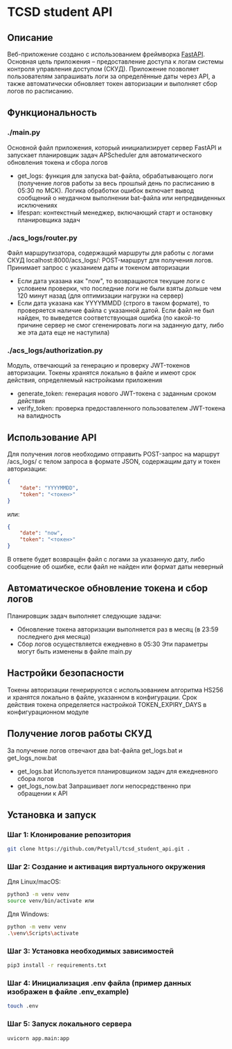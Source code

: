 # TCSD student API

## Описание

Веб-приложение создано с использованием фреймворка [FastAPI](https://fastapi.tiangolo.com/). Основная цель приложения – предоставление доступа к логам системы контроля управления доступом (СКУД). Приложение позволяет пользователям запрашивать логи за определённые даты через API, а также автоматически обновляет токен авторизации и выполняет сбор логов по расписанию.

## Функциональность

### ./main.py
Основной файл приложения, который инициализирует сервер FastAPI и запускает планировщик задач APScheduler для автоматического обновления токена и сбора логов
- get_logs: функция для запуска bat-файла, обрабатывающего логи (получение логов работы за весь прошлый день по расписанию в 05:30 по МСК). Логика обработки ошибок включает вывод сообщений о неудачном выполнении bat-файла или непредвиденных исключениях
- lifespan: контекстный менеджер, включающий старт и остановку планировщика задач

### ./acs_logs/router.py
Файл маршрутизатора, содержащий маршруты для работы с логами СКУД
localhost:8000/acs_logs/: POST-маршрут для получения логов. Принимает запрос с указанием даты и токеном авторизации
- Если дата указана как "now", то возвращаются текущие логи с условием проверки, что последние логи не были взяты дольше чем 120 минут назад (для оптимизации нагрузки на сервер) 
- Если дата указана как YYYYMMDD (строго в таком формате), то проверяется наличие файла с указанной датой. Если файл не был найден, то выведется соответствующая ошибка (по какой-то причине сервер не смог сгененировать логи на заданную дату, либо же эта дата еще не наступила)

### ./acs_logs/authorization.py
Модуль, отвечающий за генерацию и проверку JWT-токенов авторизации. Токены хранятся локально в файле и имеют срок действия, определяемый настройками приложения
- generate_token: генерация нового JWT-токена с заданным сроком действия
- verify_token: проверка предоставленного пользователем JWT-токена на валидность

## Использование API
Для получения логов необходимо отправить POST-запрос на маршрут /acs_logs/ с телом запроса в формате JSON, содержащим дату и токен авторизации:
```json
{
    "date": "YYYYMMDD",
    "token": "<токен>"
}
```
или:
```json
{
    "date": "now",
    "token": "<токен>"
}
```
В ответе будет возвращён файл с логами за указанную дату, либо сообщение об ошибке, если файл не найден или формат даты неверный

## Автоматическое обновление токена и сбор логов
Планировщик задач выполняет следующие задачи:
- Обновление токена авторизации выполняется раз в месяц (в 23:59 последнего дня месяца)
- Сбор логов осуществляется ежедневно в 05:30
Эти параметры могут быть изменены в файле main.py

## Настройки безопасности
Токены авторизации генерируются с использованием алгоритма HS256 и хранятся локально в файле, указанном в конфигурации. Срок действия токена определяется настройкой TOKEN_EXPIRY_DAYS в конфигурационном модуле

## Получение логов работы СКУД
За получение логов отвечают два bat-файла get_logs.bat и get_logs_now.bat
- get_logs.bat Используется планировщиком задач для ежедневного сбора логов
- get_logs_now.bat Запрашивает логи непосредственно при обращении к API

## Установка и запуск

### Шаг 1: Клонирование репозитория

```bash
git clone https://github.com/Petyall/tcsd_student_api.git .
```

### Шаг 2: Создание и активация виртуального окружения 

Для Linux/macOS:
```bash
python3 -m venv venv
source venv/bin/activate или 
```

Для Windows:
```bash
python -m venv venv
.\venv\Scripts\activate
```

### Шаг 3: Установка необходимых зависимостей 
```bash
pip3 install -r requirements.txt
```

### Шаг 4: Инициализация .env файла (пример данных изображен в файле .env_example)
```bash
touch .env
```

### Шаг 5: Запуск локального сервера 
```bash
uvicorn app.main:app
```
